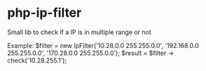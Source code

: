 # php-ip-filter
Small lib to check if a IP is in multiple range or not

Example:
$filter = new IpFilter('10.28.0.0 255.255.0.0', '192.168.0.0 255.255.0.0', '170.28.0.0 255.255.0.0');
$result = $filter -> check('10.28.255.1');

